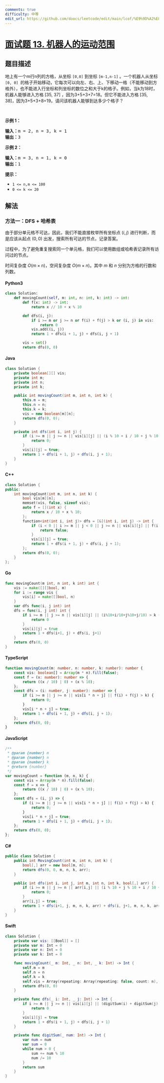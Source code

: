 ```yaml
---
comments: true
difficulty: 中等
edit_url: https://github.com/doocs/leetcode/edit/main/lcof/%E9%9D%A2%E8%AF%95%E9%A2%9813.%20%E6%9C%BA%E5%99%A8%E4%BA%BA%E7%9A%84%E8%BF%90%E5%8A%A8%E8%8C%83%E5%9B%B4/README.md
---
```


<!-- problem:start -->

# [面试题 13. 机器人的运动范围](https://leetcode.cn/problems/ji-qi-ren-de-yun-dong-fan-wei-lcof/)

## 题目描述

<!-- description:start -->

<p>地上有一个m行n列的方格，从坐标 <code>[0,0]</code> 到坐标 <code>[m-1,n-1]</code> 。一个机器人从坐标 <code>[0, 0] </code>的格子开始移动，它每次可以向左、右、上、下移动一格（不能移动到方格外），也不能进入行坐标和列坐标的数位之和大于k的格子。例如，当k为18时，机器人能够进入方格 [35, 37] ，因为3+5+3+7=18。但它不能进入方格 [35, 38]，因为3+5+3+8=19。请问该机器人能够到达多少个格子？</p>

<p>&nbsp;</p>

<p><strong>示例 1：</strong></p>

<pre><strong>输入：</strong>m = 2, n = 3, k = 1
<strong>输出：</strong>3
</pre>

<p><strong>示例 2：</strong></p>

<pre><strong>输入：</strong>m = 3, n = 1, k = 0
<strong>输出：</strong>1
</pre>

<p><strong>提示：</strong></p>

<ul>
	<li><code>1 &lt;= n,m &lt;= 100</code></li>
	<li><code>0 &lt;= k&nbsp;&lt;= 20</code></li>
</ul>

<!-- description:end -->

## 解法

<!-- solution:start -->

### 方法一：DFS + 哈希表

由于部分单元格不可达，因此，我们不能直接枚举所有坐标点 $(i, j)$ 进行判断，而是应该从起点 $(0, 0)$ 出发，搜索所有可达的节点，记录答案。

过程中，为了避免重复搜索同一个单元格，我们可以使用数组或哈希表记录所有访问过的节点。

时间复杂度 $O(m \times n)$，空间复杂度 $O(m \times n)$。其中 $m$ 和 $n$ 分别为方格的行数和列数。

<!-- tabs:start -->

#### Python3

```python
class Solution:
    def movingCount(self, m: int, n: int, k: int) -> int:
        def f(x: int) -> int:
            return x // 10 + x % 10

        def dfs(i, j):
            if i >= m or j >= n or f(i) + f(j) > k or (i, j) in vis:
                return 0
            vis.add((i, j))
            return 1 + dfs(i + 1, j) + dfs(i, j + 1)

        vis = set()
        return dfs(0, 0)
```

#### Java

```java
class Solution {
    private boolean[][] vis;
    private int m;
    private int n;
    private int k;

    public int movingCount(int m, int n, int k) {
        this.m = m;
        this.n = n;
        this.k = k;
        vis = new boolean[m][n];
        return dfs(0, 0);
    }

    private int dfs(int i, int j) {
        if (i >= m || j >= n || vis[i][j] || (i % 10 + i / 10 + j % 10 + j / 10) > k) {
            return 0;
        }
        vis[i][j] = true;
        return 1 + dfs(i + 1, j) + dfs(i, j + 1);
    }
}
```

#### C++

```cpp
class Solution {
public:
    int movingCount(int m, int n, int k) {
        bool vis[m][n];
        memset(vis, false, sizeof vis);
        auto f = [](int x) {
            return x / 10 + x % 10;
        };
        function<int(int i, int j)> dfs = [&](int i, int j) -> int {
            if (i < 0 || i >= m || j < 0 || j >= n || vis[i][j] || f(i) + f(j) > k) {
                return false;
            }
            vis[i][j] = true;
            return 1 + dfs(i + 1, j) + dfs(i, j + 1);
        };
        return dfs(0, 0);
    }
};
```

#### Go

```go
func movingCount(m int, n int, k int) int {
	vis := make([][]bool, m)
	for i := range vis {
		vis[i] = make([]bool, n)
	}
	var dfs func(i, j int) int
	dfs = func(i, j int) int {
		if i >= m || j >= n || vis[i][j] || (i%10+i/10+j%10+j/10) > k {
			return 0
		}
		vis[i][j] = true
		return 1 + dfs(i+1, j) + dfs(i, j+1)
	}
	return dfs(0, 0)
}
```

#### TypeScript

```ts
function movingCount(m: number, n: number, k: number): number {
    const vis: boolean[] = Array(m * n).fill(false);
    const f = (x: number): number => {
        return ((x / 10) | 0) + (x % 10);
    };
    const dfs = (i: number, j: number): number => {
        if (i >= m || j >= n || vis[i * n + j] || f(i) + f(j) > k) {
            return 0;
        }
        vis[i * n + j] = true;
        return 1 + dfs(i + 1, j) + dfs(i, j + 1);
    };
    return dfs(0, 0);
}
```

#### JavaScript

```js
/**
 * @param {number} m
 * @param {number} n
 * @param {number} k
 * @return {number}
 */
var movingCount = function (m, n, k) {
    const vis = Array(m * n).fill(false);
    const f = x => {
        return ((x / 10) | 0) + (x % 10);
    };
    const dfs = (i, j) => {
        if (i >= m || j >= n || vis[i * n + j] || f(i) + f(j) > k) {
            return 0;
        }
        vis[i * n + j] = true;
        return 1 + dfs(i + 1, j) + dfs(i, j + 1);
    };
    return dfs(0, 0);
};
```

#### C#

```cs
public class Solution {
    public int MovingCount(int m, int n, int k) {
        bool[,] arr = new bool[m, n];
        return dfs(0, 0, m, n, k, arr);
    }

    public int dfs(int i, int j, int m, int n, int k, bool[,] arr) {
        if (i >= m || j >= n || arr[i,j] || (i % 10 + j % 10 + i / 10 + j / 10) > k) {
            return 0;
        }
        arr[i,j] = true;
        return 1 + dfs(i+1, j, m, n, k, arr) + dfs(i, j+1, m, n, k, arr);
    }
}
```

#### Swift

```swift
class Solution {
    private var vis: [[Bool]] = []
    private var m: Int = 0
    private var n: Int = 0
    private var k: Int = 0

    func movingCount(_ m: Int, _ n: Int, _ k: Int) -> Int {
        self.m = m
        self.n = n
        self.k = k
        self.vis = Array(repeating: Array(repeating: false, count: n), count: m)
        return dfs(0, 0)
    }

    private func dfs(_ i: Int, _ j: Int) -> Int {
        if i >= m || j >= n || vis[i][j] || (digitSum(i) + digitSum(j)) > k {
            return 0
        }
        vis[i][j] = true
        return 1 + dfs(i + 1, j) + dfs(i, j + 1)
    }

    private func digitSum(_ num: Int) -> Int {
        var num = num
        var sum = 0
        while num > 0 {
            sum += num % 10
            num /= 10
        }
        return sum
    }
}

```

<!-- tabs:end -->

<!-- solution:end -->

<!-- problem:end -->
